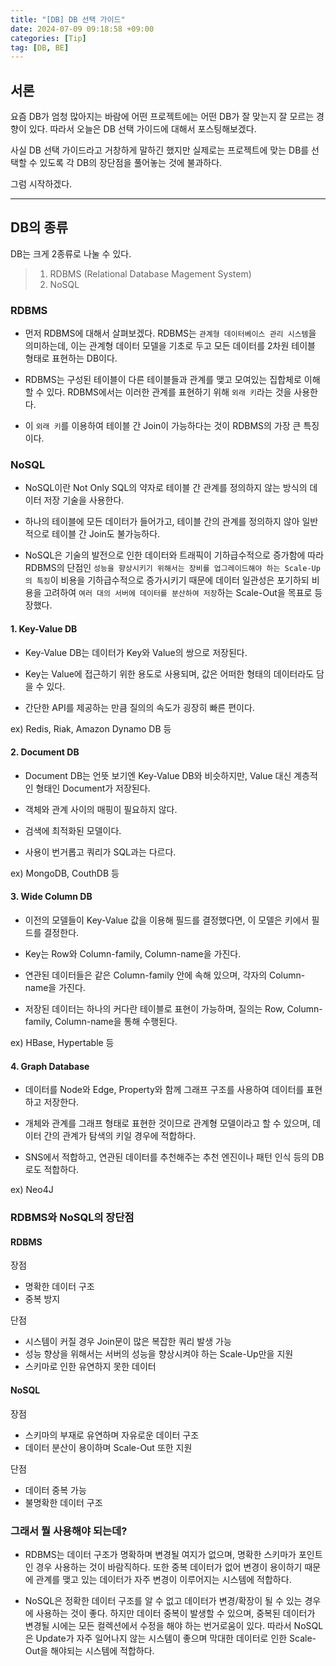 ```yaml
---
title: "[DB] DB 선택 가이드"
date: 2024-07-09 09:18:58 +09:00
categories: [Tip]
tag: [DB, BE]
---
```


## **서론**

요즘 DB가 엄청 많아지는 바람에 어떤 프로젝트에는 어떤 DB가 잘 맞는지 잘 모르는 경향이 있다. 따라서 오늘은 DB 선택 가이드에 대해서 포스팅해보겠다.

사실 DB 선택 가이드라고 거창하게 말하긴 했지만 실제로는 프로젝트에 맞는 DB를 선택할 수 있도록 각 DB의 장단점을 풀어놓는 것에 불과하다.

그럼 시작하겠다.

---

## **DB의 종류**

DB는 크게 2종류로 나눌 수 있다.

> 1. RDBMS (Relational Database Magement System)
> 2. NoSQL

### **RDBMS**

- 먼저 RDBMS에 대해서 살펴보겠다. RDBMS는 `관계형 데이터베이스 관리 시스템`을 의미하는데, 이는 관계형 데이터 모델을 기초로 두고 모든 데이터를 2차원 테이블 형태로 표현하는 DB이다.

- RDBMS는 구성된 테이블이 다른 테이블들과 관계를 맺고 모여있는 집합체로 이해할 수 있다. RDBMS에서는 이러한 관계를 표현하기 위해 `외래 키`라는 것을 사용한다.

- 이 `외래 키`를 이용하여 테이블 간 Join이 가능하다는 것이 RDBMS의 가장 큰 특징이다.

### **NoSQL**

- NoSQL이란 Not Only SQL의 약자로 테이블 간 관계를 정의하지 않는 방식의 데이터 저장 기술을 사용한다.

- 하나의 테이블에 모든 데이터가 들어가고, 테이블 간의 관계를 정의하지 않아 일반적으로 테이블 간 Join도 불가능하다.

- NoSQL은 기술의 발전으로 인한 데이터와 트래픽이 기하급수적으로 증가함에 따라 RDBMS의 단점인 `성능을 향상시키기 위해서는 장비를 업그레이드해야 하는 Scale-Up의 특징`이 비용을 기하급수적으로 증가시키기 때문에 데이터 일관성은 포기하되 비용을 고려하여 `여러 대의 서버에 데이터를 분산하여 저장`하는 Scale-Out을 목표로 등장했다.

#### **1. Key-Value DB**

- Key-Value DB는 데이터가 Key와 Value의 쌍으로 저장된다.

- Key는 Value에 접근하기 위한 용도로 사용되며, 값은 어떠한 형태의 데이터라도 담을 수 있다.

- 간단한 API를 제공하는 만큼 질의의 속도가 굉장히 빠른 편이다.

ex) Redis, Riak, Amazon Dynamo DB 등

#### **2. Document DB**

- Document DB는 언뜻 보기엔 Key-Value DB와 비슷하지만, Value 대신 계층적인 형태인 Document가 저장된다.

- 객체와 관계 사이의 매핑이 필요하지 않다.

- 검색에 최적화된 모델이다.

- 사용이 번거롭고 쿼리가 SQL과는 다르다.

ex) MongoDB, CouthDB 등

#### **3. Wide Column DB**

- 이전의 모델들이 Key-Value 값을 이용해 필드를 결정했다면, 이 모델은 키에서 필드를 결정한다.

- Key는 Row와 Column-family, Column-name을 가진다.

- 연관된 데이터들은 같은 Column-family 안에 속해 있으며, 각자의 Column-name을 가진다.

- 저장된 데이터는 하나의 커다란 테이블로 표현이 가능하며, 질의는 Row, Column-family, Column-name을 통해 수행된다.

ex) HBase, Hypertable 등

#### **4. Graph Database**

- 데이터를 Node와 Edge, Property와 함께 그래프 구조를 사용하여 데이터를 표현하고 저장한다.

- 개체와 관계를 그래프 형태로 표현한 것이므로 관계형 모델이라고 할 수 있으며, 데이터 간의 관계가 탐색의 키일 경우에 적합하다.

- SNS에서 적합하고, 연관된 데이터를 추천해주는 추천 엔진이나 패턴 인식 등의 DB로도 적합하다.

ex) Neo4J

### **RDBMS와 NoSQL의 장단점**

#### **RDBMS**

장점

- 명확한 데이터 구조
- 중복 방지

단점

- 시스템이 커질 경우 Join문이 많은 복잡한 쿼리 발생 가능
- 성능 향상을 위해서는 서버의 성능을 향상시켜야 하는 Scale-Up만을 지원
- 스키마로 인한 유연하지 못한 데이터

#### **NoSQL**

장점

- 스키마의 부재로 유연하며 자유로운 데이터 구조
- 데이터 분산이 용이하며 Scale-Out 또한 지원

단점

- 데이터 중복 가능
- 불명확한 데이터 구조

### **그래서 뭘 사용해야 되는데?**

- RDBMS는 데이터 구조가 명확하며 변경될 여지가 없으며, 명확한 스키마가 포인트인 경우 사용하는 것이 바람직하다. 또한 중복 데이터가 없어 변경이 용이하기 때문에 관계를 맺고 있는 데이터가 자주 변경이 이루어지는 시스템에 적합하다.

- NoSQL은 정확한 데이터 구조를 알 수 없고 데이터가 변경/확장이 될 수 있는 경우에 사용하는 것이 좋다. 하지만 데이터 중복이 발생할 수 있으며, 중복된 데이터가 변경될 시에는 모든 컬렉션에서 수정을 해야 하는 번거로움이 있다. 따라서 NoSQL은 Update가 자주 일어나지 않는 시스템이 좋으며 막대한 데이터로 인한 Scale-Out을 해야되는 시스템에 적합하다.
